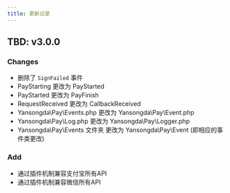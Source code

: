 ```yaml
---
title: 更新记录
---
```


## TBD: v3.0.0

### Changes

- 删除了 `SignFailed` 事件
- PayStarting 更改为 PayStarted
- PayStarted 更改为 PayFinish
- RequestReceived 更改为 CallbackReceived
- Yansongda\Pay\Events.php 更改为 Yansongda\Pay\Event.php
- Yansongda\Pay\Log.php 更改为 Yansongda\Pay\Logger.php
- Yansongda\Pay\Events 文件夹 更改为 Yansongda\Pay\Event (即相应的事件类更改)

### Add

- 通过插件机制兼容支付宝所有API
- 通过插件机制兼容微信所有API
